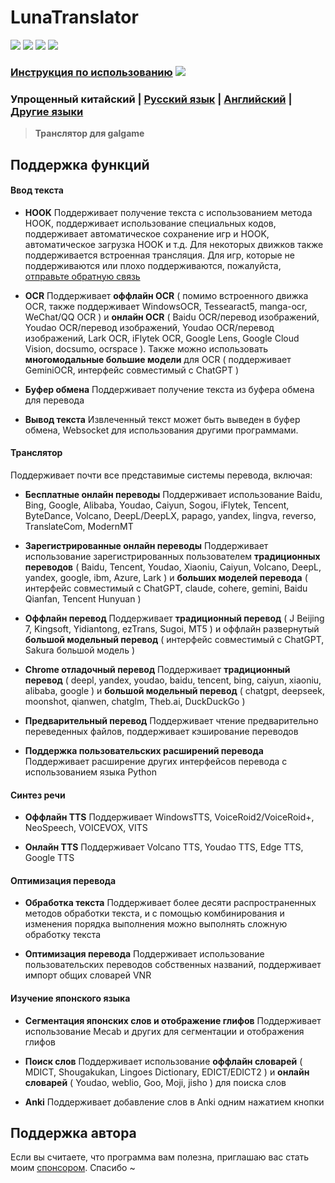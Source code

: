 # LunaTranslator

<p align="left">
    <img src="https://img.shields.io/github/license/HIllya51/LunaTranslator">
    <a href="https://github.com/HIllya51/LunaTranslator/releases"><img src="https://img.shields.io/github/v/release/HIllya51/LunaTranslator?color=ffa"></a>
    <a href="https://github.com/HIllya51/LunaTranslator/releases/latest/download/LunaTranslator.zip" target="_blank"><img src="https://img.shields.io/badge/download_64bit-blue"/></a> <a href="https://github.com/HIllya51/LunaTranslator/releases/latest/download/LunaTranslator_x86.zip" target="_blank"><img src="https://img.shields.io/badge/download_32bit-blue"/></a>
</p>

### [Инструкция по использованию](https://docs.lunatranslator.org/#/ru/)   <a href="https://discord.com/invite/ErtDwVeAbB"><img  src="https://img.shields.io/discord/1262692128031772733?label=Discord&logo=discord&color=FF007C"></a> 

### Упрощенный китайский | [Русский язык](README_ru.md) | [Английский](README_en.md) | [Другие языки](otherlang.md) 

> **Транслятор для galgame**

## Поддержка функций

#### Ввод текста

- **HOOK** Поддерживает получение текста с использованием метода HOOK, поддерживает использование специальных кодов, поддерживает автоматическое сохранение игр и HOOK, автоматическое загрузка HOOK и т.д. Для некоторых движков также поддерживается встроенная трансляция. Для игр, которые не поддерживаются или плохо поддерживаются, пожалуйста, [отправьте обратную связь](https://lunatranslator.org/Resource/game_support) 


- **OCR** Поддерживает **оффлайн OCR** ( помимо встроенного движка OCR, также поддерживает WindowsOCR, Tessearact5, manga-ocr, WeChat/QQ OCR ) и **онлайн OCR** ( Baidu OCR/перевод изображений, Youdao OCR/перевод изображений, Youdao OCR/перевод изображений, Lark OCR, iFlytek OCR, Google Lens, Google Cloud Vision, docsumo, ocrspace ). Также можно использовать **многомодальные большие модели** для OCR ( поддерживает GeminiOCR, интерфейс совместимый с ChatGPT )

- **Буфер обмена** Поддерживает получение текста из буфера обмена для перевода

- **Вывод текста** Извлеченный текст может быть выведен в буфер обмена, Websocket для использования другими программами.

#### Транслятор

Поддерживает почти все представимые системы перевода, включая: 

- **Бесплатные онлайн переводы** Поддерживает использование Baidu, Bing, Google, Alibaba, Youdao, Caiyun, Sogou, iFlytek, Tencent, ByteDance, Volcano, DeepL/DeepLX, papago, yandex, lingva, reverso, TranslateCom, ModernMT

- **Зарегистрированные онлайн переводы** Поддерживает использование зарегистрированных пользователем **традиционных переводов** ( Baidu, Tencent, Youdao, Xiaoniu, Caiyun, Volcano, DeepL, yandex, google, ibm, Azure, Lark ) и **больших моделей перевода** ( интерфейс совместимый с ChatGPT, claude, cohere, gemini, Baidu Qianfan, Tencent Hunyuan )

- **Оффлайн перевод** Поддерживает **традиционный перевод** ( J Beijing 7, Kingsoft, Yidiantong, ezTrans, Sugoi, MT5 ) и оффлайн развернутый **большой модельный перевод** ( интерфейс совместимый с ChatGPT, Sakura большой модель )

- **Chrome отладочный перевод** Поддерживает **традиционный перевод** ( deepl, yandex, youdao, baidu, tencent, bing, caiyun, xiaoniu, alibaba, google ) и **большой модельный перевод** ( chatgpt, deepseek, moonshot, qianwen, chatglm, Theb.ai, DuckDuckGo )

- **Предварительный перевод** Поддерживает чтение предварительно переведенных файлов, поддерживает кэширование переводов

- **Поддержка пользовательских расширений перевода** Поддерживает расширение других интерфейсов перевода с использованием языка Python
 
 
#### Синтез речи

- **Оффлайн TTS** Поддерживает WindowsTTS, VoiceRoid2/VoiceRoid+, NeoSpeech, VOICEVOX, VITS

- **Онлайн TTS** Поддерживает Volcano TTS, Youdao TTS, Edge TTS, Google TTS

#### Оптимизация перевода

- **Обработка текста** Поддерживает более десяти распространенных методов обработки текста, и с помощью комбинирования и изменения порядка выполнения можно выполнять сложную обработку текста

- **Оптимизация перевода** Поддерживает использование пользовательских переводов собственных названий, поддерживает импорт общих словарей VNR

#### Изучение японского языка

- **Сегментация японских слов и отображение глифов** Поддерживает использование Mecab и других для сегментации и отображения глифов

- **Поиск слов** Поддерживает использование **оффлайн словарей** ( MDICT, Shougakukan, Lingoes Dictionary, EDICT/EDICT2 ) и **онлайн словарей** ( Youdao, weblio, Goo, Moji, jisho ) для поиска слов

- **Anki** Поддерживает добавление слов в Anki одним нажатием кнопки

## Поддержка автора

Если вы считаете, что программа вам полезна, приглашаю вас стать моим [спонсором](https://patreon.com/HIllya51). Спасибо ~